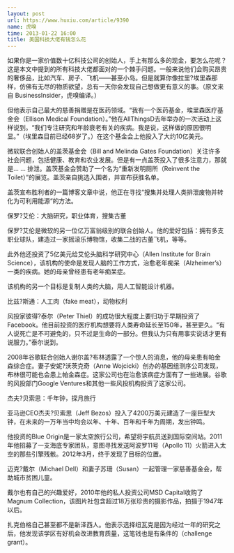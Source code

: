 ```yaml
---
layout: post
url: https://www.huxiu.com/article/9390
name: 虎嗅
time: 2013-01-22 16:00
title: 美国科技大佬有钱怎么花
---
```

如果你是一家价值数十亿科技公司的创始人，手上有那么多的现金，要怎么花呢？这是本文中提到的所有科技大佬都面对的一个棘手问题。一般来说他们会购买昂贵的奢侈品，比如汽车、房子、飞机——甚至小岛。但是就算你像拉里?埃里森那样，仿佛有无尽的物质欲望，总有一天你会发现自己想做更有意义的事。（原文来自 BusinessInsider，虎嗅编译。）

但他表示自己最大的慈善捐赠是在医药领域。“我有一个医药基金，埃里森医疗基金会（Ellison Medical Foundation）。”他在AllThingsD去年举办的一次活动上这样说到。“我们专注研究和年龄衰老有关的疾病。我是说，这样做的原因很明显。”（埃里森目前已经68岁了。）在这个基金会上他投入了大约10亿美元。

微软联合创始人的盖茨基金会（Bill and Melinda Gates Foundation）关注许多社会问题，包括健康、教育和农业发展。但是有一点盖茨投入了很多注意力，那就是… … 排泄。盖茨基金会赞助了一个名为“重新发明厕所（Reinvent the Toilet）”的展览。盖茨亲自挑选入围者，并宣布获胜名单。

盖茨宣布胜利者的一篇博客文章中说，他正在寻找“搜集并处理人类排泄废物并转化为可利用能源“的方法。

保罗?艾伦：大脑研究，职业体育，搜集古董

保罗?艾伦是微软的另一位亿万富翁级别的联合创始人。他的爱好包括：拥有多支职业球队，建造过一家摇滚乐博物馆，收集二战的古董飞机，等等。

此外他还投资了5亿美元给艾伦头脑科学研究中心（Allen Institute for Brain Science），该机构的使命是发现人脑的工作方式，治愈老年痴呆（Alzheimer’s）一类的疾病。她的母亲曾经患有老年痴呆症。

该机构的另一个目标是复制人类的大脑，用人工智能设计机器。

比兹?斯通：人工肉（fake meat），动物权利

风投家彼得?泰尔（Peter Thiel）的成功很大程度上要归功于早期投资了Facebook。他目前投资的医疗机构想要将人类寿命延长至150年，甚至更久。“有人说死亡是不可避免的，只不过是生命的一部分。但我认为只有用事实说话才更有说服力。”泰尔说到。

2008年谷歌联合创始人谢尔盖?布林透露了一个惊人的消息，他的母亲患有帕金森综合症。妻子安妮?沃茨克奇（Anne Wojcicki）创办的基因组测序公司发现，布林很可能也会患上帕金森症。这家公司也在治愈该病症方面有了一些进展。谷歌的风投部门Google Ventures和其他一些风投机构投资了这家公司。

杰夫?贝索思：千年钟，探月旅行

亚马逊CEO杰夫?贝索思（Jeff Bezos）投入了4200万美元建造了一座巨型大钟，在未来的一万年当中均会以年、十年、百年和千年为周期，发出钟鸣。

他投资的Blue Origin是一家太空旅行公司，希望将宇航员送到国际空间站。2011年他招募了一支海底专家团队，意图寻找发送阿波罗11号（Apollo 11）火箭进入太空的那些引擎残骸。2012年3月，终于发现了目标的位置。

迈克?戴尔（Michael Dell）和妻子苏珊（Susan）一起管理一家慈善基金会，帮助城市贫困儿童。

戴尔也有自己的兴趣爱好，2010年他的私人投资公司MSD Capital收购了Magnum Collection，该图片社包含超过18万张珍贵的摄影作品，拍摄于1947年以后。

扎克伯格自己甚至都不是新泽西人。他表示选择纽瓦克是因为经过一年的研究之后，他发现该学区有好机会改进教育质量，这笔钱也是有条件的（challenge grant）。

